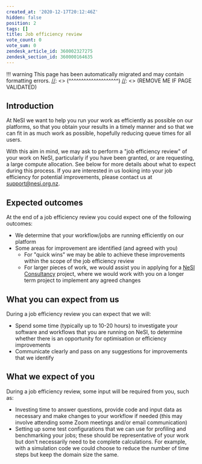 ```yaml
---
created_at: '2020-12-17T20:12:46Z'
hidden: false
position: 2
tags: []
title: Job efficiency review
vote_count: 0
vote_sum: 0
zendesk_article_id: 360002327275
zendesk_section_id: 360000164635
---
```




[//]: <> (REMOVE ME IF PAGE VALIDATED)
[//]: <> (vvvvvvvvvvvvvvvvvvvv)
!!! warning
    This page has been automatically migrated and may contain formatting errors.
[//]: <> (^^^^^^^^^^^^^^^^^^^^)
[//]: <> (REMOVE ME IF PAGE VALIDATED)

## Introduction

At NeSI we want to help you run your work as efficiently as possible on
our platforms, so that you obtain your results in a timely manner and so
that we can fit in as much work as possible, hopefully reducing queue
times for all users.

With this aim in mind, we may ask to perform a "job efficiency review"
of your work on NeSI, particularly if you have been granted, or are
requesting, a large compute allocation. See below for more details about
what to expect during this process. If you are interested in us looking
into your job efficiency for potential improvements, please contact us
at <support@nesi.org.nz>.

## Expected outcomes

At the end of a job efficiency review you could expect one of the
following outcomes:

-   We determine that your workflow/jobs are running efficiently on our
    platform
-   Some areas for improvement are identified (and agreed with you)
    -   For "quick wins" we may be able to achieve these improvements
        within the scope of the job efficiency review
    -   For larger pieces of work, we would assist you in applying for a
        [NeSI
        Consultancy](../../Getting_Started/Getting_Help/Consultancy)
        project, where we would work with you on a longer term project
        to implement any agreed changes

## What you can expect from us

During a job efficiency review you can expect that we will:

-   Spend some time (typically up to 10-20 hours) to investigate your
    software and workflows that you are running on NeSI, to determine
    whether there is an opportunity for optimisation or efficiency
    improvements
-   Communicate clearly and pass on any suggestions for improvements
    that we identify

## What we expect of you

During a job efficiency review, some input will be required from you,
such as:

-   Investing time to answer questions, provide code and input data as
    necessary and make changes to your workflow if needed (this may
    involve attending some Zoom meetings and/or email communication)
-   Setting up some test configurations that we can use for profiling
    and benchmarking your jobs; these should be representative of your
    work but don't necessarily need to be complete calculations. For
    example, with a simulation code we could choose to reduce the number
    of time steps but keep the domain size the same.